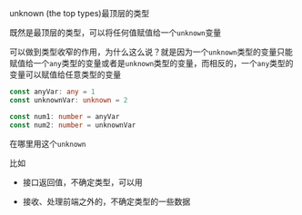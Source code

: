unknown (the top types)最顶层的类型

既然是最顶层的类型，可以将任何值赋值给一个`unknown`变量

可以做到类型收窄的作用，为什么这么说？就是因为一个`unknown`类型的变量只能赋值给一个`any`类型的变量或者是`unknown`类型的变量，而相反的，一个`any`类型的变量可以赋值给任意类型的变量

```TypeScript
const anyVar: any = 1
const unknownVar: unknown = 2

const num1: number = anyVar
const num2: number = unknownVar
```

在哪里用这个`unknown`

比如

- 接口返回值，不确定类型，可以用

- 接收、处理前端之外的，不确定类型的一些数据




